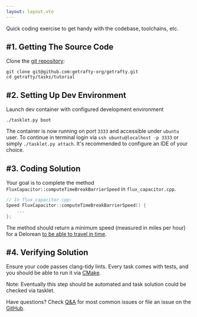 ```yaml
---
layout: layout.vto
---
```



Quick coding exercise to get handy with the codebase, toolchains, etc.  

## #1. Getting The Source Code

Clone the [git repository](https://github.com/getrafty-org/getrafty):

```shell
git clone git@github.com:getrafty-org/getrafty.git
cd getrafty/tasks/tutorial
```


## #2. Setting Up Dev Environment

Launch dev container with configured development environment

```shell
./tasklet.py boot 
```

The container is now running on port `3333` and accessible under `ubuntu` user. To continue in terminal login via `ssh ubuntu@localhost -p 3333` or simply `./tasklet.py attach`. It's recommended to configure an IDE of your choice.


## #3. Coding Solution

Your goal is to complete the method `FluxCapacitor::computeTimeBreakBarrierSpeed` in `flux_capacitor.cpp`. 

```c++
// In flux_capacitor.cpp:
Speed FluxCapacitor::computeTimeBreakBarrierSpeed() {
    ...
};
```

The method should return a minimum speed (measured in miles per hour) for a Delorean [to be able to travel in time](https://en.wikipedia.org/wiki/DeLorean_time_machine#Operation).

##  #4. Verifying Solution

Ensure your code passes clang-tidy lints. Every task comes with tests, and you should be able to run it via [CMake](https://cmake.org/cmake/help/latest/guide/tutorial/A%20Basic%20Starting%20Point.html).   


Note: Eventually this step should be automated and task solution could be checked via tasklet.


Have questions? Check [Q&A](/etc/faq/) for most common issues or file an issue on the [GitHub](https://github.com/getrafty-org/getrafty/issues). 


